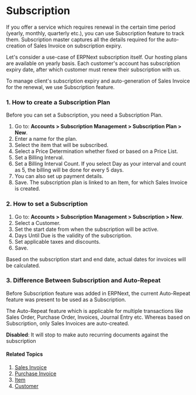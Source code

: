 # Subscription

If you offer a service which requires renewal in the certain time period (yearly, monthly, quarterly etc.), you can use Subscription feature to track them. Subscription master captures all the details required for the auto-creation of Sales Invoice on subscription expiry.

Let's consider a use-case of ERPNext subscription itself. Our hosting plans are available on yearly basis. Each customer's account has subscription expiry date, after which customer must renew their subscription with us.

To manage client's subscription expiry and auto-generation of Sales Invoice for the renewal, we use Subscription feature.

### 1. How to create a Subscription Plan
Before you can set a Subscription, you need a Subscription Plan.
1. Go to: **Accounts > Subscription Management > Subscription Plan > New**. 
1. Enter a name for the plan.
1. Select the item that will be subscribed.
1. Select a Price Determination whether fixed or based on a Price List.
1. Set a Billing Interval.
1. Set a Billing Interval Count. If you select Day as your interval and count as 5, the billing will be done for every 5 days.
1. You can also set up payment details.
1. Save.
The subscription plan is linked to an Item, for which Sales Invoice is created.

### 2. How to set a Subscription
1. Go to: **Accounts > Subscription Management > Subscription > New**. 
1. Select a Customer.
1. Set the start date from when the subscription will be active.
1. Days Until Due is the validity of the subscription.
1. Set applicable taxes and discounts.
1. Save. 

Based on the subscription start and end date, actual dates for invoices will be calculated.

### 3. Difference Between Subscription and Auto-Repeat

Before Subscription feature was added in ERPNext, the current Auto-Repeat feature was present to be used as a Subscription.

The Auto-Repeat feature which is applicable for multiple transactions like Sales Order, Purchase Order, Invoices, Journal Entry etc. Whereas based on Subscription, only Sales Invoices are auto-created.

**Disabled**: It will stop to make auto recurring documents against the subscription

#### Related Topics
1. [Sales Invoice](/docs/user/manual/en/accounts/sales-invoice)
1. [Purchase Invoice](/docs/user/manual/en/accounts/purchase-invoice)
1. [Item](/docs/user/manual/en/stock/item)
1. [Customer](/docs/user/manual/en/crm/customer)